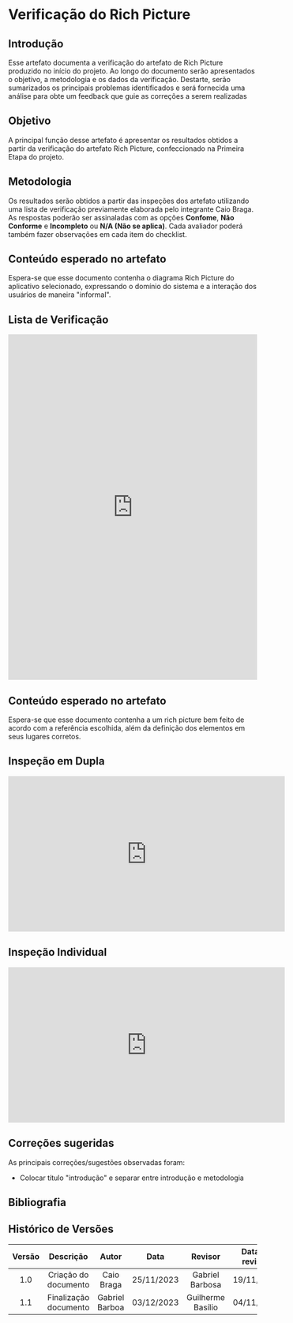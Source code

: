 # **Verificação do Rich Picture**

## **Introdução**

Esse artefato documenta a verificação do artefato de Rich Picture produzido no início do projeto. Ao longo do documento serão apresentados o objetivo, a metodologia e os dados da verificação. Destarte, serão sumarizados os principais problemas  identificados e será fornecida uma análise para obte um feedback que guie as correções a serem realizadas

## **Objetivo**

A principal função desse artefato é apresentar os resultados obtidos a partir da verificação do artefato Rich Picture, confeccionado na Primeira Etapa do projeto.

## **Metodologia**

Os resultados serão obtidos a partir das inspeções dos artefato utilizando uma lista de verificação previamente elaborada pelo integrante Caio Braga. As respostas poderão ser assinaladas com as opções **Confome**, **Não Conforme** e **Incompleto** ou **N/A (Não se aplica)**. Cada avaliador poderá também fazer observações em cada item do checklist.

## **Conteúdo esperado no artefato**
Espera-se que esse documento contenha o diagrama Rich Picture do aplicativo selecionado, expressando o domínio do sistema e a interação dos usuários de maneira "informal". 

## **Lista de Verificação**

<iframe src="https://docs.google.com/spreadsheets/d/e/2PACX-1vS5SXgpqZXJbIhdXZ6nl3yolDHUpTNSR4nyP1HNseXq9qQDr_6_xIMxQP-l8NG62kUKuAQUFXtBeUvu/pubhtml?gid=1784900589&amp;single=true&amp;widget=true&amp;headers=false"width="100%" height="700" frameborder="0" scrolling="no"></iframe>

## **Conteúdo esperado no artefato**
Espera-se que esse documento contenha a um rich picture bem feito de acordo com a referência escolhida, além da definição dos elementos em seus lugares corretos.

## **Inspeção em Dupla**

<iframe width="560" height="315" src="https://www.youtube.com/embed/MqVucHjZQgg" title="Verificação em Dupla RichPicture" frameborder="0" allow="accelerometer; autoplay; clipboard-write; encrypted-media; gyroscope; picture-in-picture; web-share" allowfullscreen></iframe>

## **Inspeção Individual**

<iframe width="560" height="315" src="https://www.youtube.com/embed/l-5KvozqlWs" title="inspeção individual richpicture 20231204 221628 Gravação de Reunião" frameborder="0" allow="accelerometer; autoplay; clipboard-write; encrypted-media; gyroscope; picture-in-picture; web-share" allowfullscreen></iframe>

## **Correções sugeridas**

As principais correções/sugestões observadas foram:

+ Colocar título "introdução" e separar entre introdução e metodologia

## **Bibliografia**

## **Histórico de Versões**

| Versão |          Descrição              |     Autor      |      Data      |   Revisor     |    Data de revisão    |  
|:------:|:-------------------------------:|:--------------:|:--------------:|:-------------:|:---------------------:|
|  1.0   | Criação do documento  |   Caio Braga   |   25/11/2023   | Gabriel Barbosa |  19/11/2023    |
|  1.1   | Finalização documento  | Gabriel Barboa | 03/12/2023 |  Guilherme Basílio  |  04/11/2023      |
